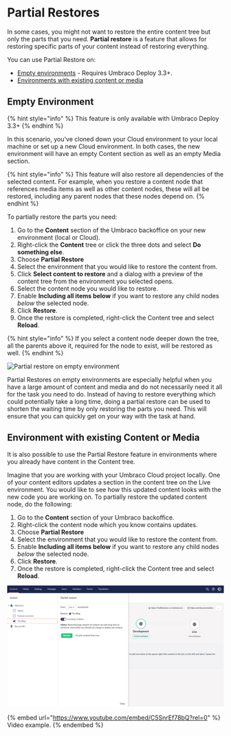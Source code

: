 # Partial Restores

In some cases, you might not want to restore the entire content tree but only the parts that you need. **Partial restore** is a feature that allows for restoring specific parts of your content instead of restoring everything.

You can use Partial Restore on:

* [Empty environments](partial-restore.md#empty-environment) - Requires Umbraco Deploy 3.3+.
* [Environments with existing content or media](partial-restore.md#environment-with-existing-content-or-media)

## Empty Environment

{% hint style="info" %}
This feature is only available with Umbraco Deploy 3.3+
{% endhint %}

In this scenario, you've cloned down your Cloud environment to your local machine or set up a new Cloud environment. In both cases, the new environment will have an empty Content section as well as an empty Media section.

{% hint style="info" %}
This feature will also restore all dependencies of the selected content. For example, when you restore a content node that references media items as well as other content nodes, these will all be restored, including any parent nodes that these nodes depend on.
{% endhint %}

To partially restore the parts you need:

1. Go to the **Content** section of the Umbraco backoffice on your new environment (local or Cloud).
2. Right-click the **Content** tree or click the three dots and select **Do something else**.
3. Choose **Partial Restore**
4. Select the environment that you would like to restore the content from.
5. Click **Select content to restore** and a dialog with a preview of the content tree from the environment you selected opens.
6. Select the content node you would like to restore.
7. Enable **Including all items below** if you want to restore any child nodes _below_ the selected node.
8. Click **Restore**.
9. Once the restore is completed, right-click the Content tree and select **Reload**.

{% hint style="info" %}
If you select a content node deeper down the tree, all the parents above it, required for the node to exist, will be restored as well.
{% endhint %}

![Partial restore on empty environment](images/partialRestore-onEmpty.gif)

Partial Restores on empty environments are especially helpful when you have a large amount of content and media and do not necessarily need it all for the task you need to do. Instead of having to restore everything which could potentially take a long time, doing a partial restore can be used to shorten the waiting time by only restoring the parts you need. This will ensure that you can quickly get on your way with the task at hand.

## Environment with existing Content or Media

It is also possible to use the Partial Restore feature in environments where you already have content in the Content tree.

Imagine that you are working with your Umbraco Cloud project locally. One of your content editors updates a section in the content tree on the Live environment. You would like to see how this updated content looks with the new code you are working on. To partially restore the updated content node, do the following:

1. Go to the **Content** section of your Umbraco backoffice.
2. Right-click the content node which you know contains updates.
3. Choose **Partial Restore**
4. Select the environment that you would like to restore the content from.
5. Enable **Including all items below** if you want to restore any child nodes _below_ the selected node.
6. Click **Restore**.
7. Once the restore is completed, right-click the Content tree and select **Reload**.

![Partial restore](images/partialRestore-onEnvWithContent.png)

{% embed url="https://www.youtube.com/embed/C5SnrEf78bQ?rel=0" %}
Video example.
{% endembed %}

